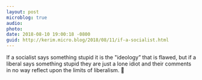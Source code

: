 ```yaml
---
layout: post
microblog: true
audio: 
photo: 
date: 2018-08-10 19:00:18 -0800
guid: http://kerim.micro.blog/2018/08/11/if-a-socialist.html
---
```

If a socialist says something stupid it is the "ideology” that is flawed, but if a liberal says something stupid they are just a lone idiot and their comments in no way reflect upon the limits of liberalism. 🤔
